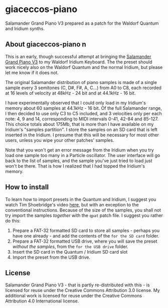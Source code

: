 # giaceccos-piano
Salamander Grand Piano V3 prepared as a patch for the Waldorf Quantum and Iridium synths.

## About giaceccos-piano n
This is an early, though successful attempt at bringing the [Salamander Grand Piano V3](https://archive.org/details/SalamanderGrandPianoV3) to my Waldorf Iridium Keyboard. The the preset should work nicely also on the Waldorf Quantum and the normal Iridium, but please let me know if it does not.

The original Salamander distribution of piano samples is made of a single sample every 3 semitones (C, D#, F#, A, C...) from A0 to C8, each recorded at 16 levels of velocity at 48kHz - 24 bit and at 44.1kHz - 16 bit. 

I have experimentally observed that I could only load in my Iridium's memory about 60 samples at 44.1kHz - 16 bit. Of the full Salamander range, I then decided to use only C3 to C5 included, and 3 velocities only per each note: 4, 9 and 14, corresponding to MIDI intervals 0-41, 42-84 and 85-127. This choice totals about 175Mb, that is more than I have available on my Iridium's "samples partition". I store the samples on an SD card that is left inserted in the Iridium. I presume that this will be necessary for most other users, unless you wipe your other patches' samples.

Note that you won't get an error message from the Iridium when you try load one sample too many in a Particle oscillator. The user interface will go back to the list of samples, and the sample you've just tried to load just won't be there. That is how I realized that I had topped the Iridium's memory.

## How to install
To learn how to import presets in the Quantum and Iridium, I suggest you watch Tim Shoebridge's video [here](https://youtu.be/2Oh6bUIs5TU), but with an exception to the conventional instructions. Because of the size of the samples, you shall not try import the samples _together_ with the `qpat` patch file. I suggest you rather do this:

1. Prepare a FAT-32 formatted SD card to store all samples - perhaps you have one already - and add the contents of the `for the SD card` folder.
2. Prepare a FAT-32 formatted USB drive, where you will save the preset _without the samples_, from the `for the USB drive` folder.
3. Insert the SD card in the Quantum / Iridium SD card slot
4. Import the preset from the USB drive.

## License
Salamander Grand Piano V3 - that is partly re-distributed with this - is licensed for reuse under the Creative Commons Attribution 3.0 license. My additional work is licensed for reuse under the Creative Commons Attribution 4.0 International license.
